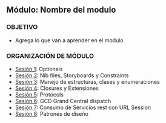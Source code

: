 
## Módulo: Nombre del modulo

### OBJETIVO 
 - Agrega lo que van a aprender en el modulo

 ### ORGANIZACIÓN DE MÓDULO 
 
 - [Sesión 1](): Optionals
 - [Sesión 2](): Nib files, Storyboards y Constraints
 - [Sesión 3](): Manejo de estructuras, clases y enumeraciones
 - [Sesión 4](): Closures y Extensiones
 - [Sesión 5](): Protocols
 - [Sesión 6](): GCD Grand Central dispatch
 - [Sesión 7](): Consumo de Servicios rest con URL Session
 - [Sesión 8](): Patrones de diseño


